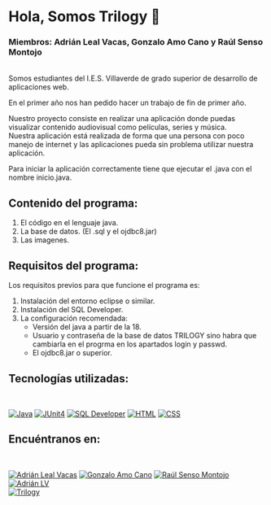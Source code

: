 # Hola, Somos Trilogy 👋
### Miembros: Adrián Leal Vacas, Gonzalo Amo Cano y Raúl Senso Montojo
<br>
Somos estudiantes del I.E.S. Villaverde de grado superior de desarrollo de aplicaciones web.

En el primer año nos han pedido hacer un trabajo de fin de primer año.

Nuestro proyecto consiste en realizar una aplicación donde puedas visualizar contenido audiovisual como películas, series y música.
<br>
Nuestra aplicación está realizada de forma que una persona con poco manejo de internet y las aplicaciones pueda sin problema utilizar nuestra aplicación.
<br>

Para iniciar la aplicación correctamente tiene que ejecutar el .java con el nombre inicio.java.
<br>

## Contenido del programa:
<ol>
    <li>
        El código en el lenguaje java.
    </li>
    <li>
        La base de datos. (El .sql y el ojdbc8.jar)
    </li>
    <li>
        Las imagenes.
    </li>
</ol>

## Requisitos del programa:

<p>Los requisitos previos para que funcione el programa es:</p>
<ol>
    <li>
        Instalación del entorno eclipse o similar.
    </li>
    <li>
        Instalación del SQL Developer.
    </li>
    <li>
        La configuración recomendada:
        <ul>
            <li>
                Versión del java a partir de la 18.
            </li>
            <li>
                Usuario y contraseña de la base de datos TRILOGY sino habra que cambiarla en el progrma en los apartados login y passwd.
            </li>
            <li>
                El ojdbc8.jar o superior.
            </li>
        </ul>
    </li>

</ol>

## Tecnologías utilizadas:
</br>

[![Java](https://img.shields.io/badge/Java-007396?style=for-the-badge&logo=java&logoColor=white&labelColor=101010)](https://www.java.com)
[![JUnit4](https://img.shields.io/badge/JUnit4-25A162?style=for-the-badge&logo=junit&logoColor=white&labelColor=101010)](https://junit.org/junit4/)
[![SQL Developer](https://img.shields.io/badge/SQL_Developer-F80000?style=for-the-badge&logo=oracle&logoColor=white&labelColor=101010)](https://www.oracle.com/database/technologies/appdev/sql-developer.html)
[![HTML](https://img.shields.io/badge/HTML-E34F26?style=for-the-badge&logo=html5&logoColor=white&labelColor=101010)](https://developer.mozilla.org/en-US/docs/Web/HTML)
[![CSS](https://img.shields.io/badge/CSS-1572B6?style=for-the-badge&logo=css3&logoColor=white&labelColor=101010)](https://developer.mozilla.org/en-US/docs/Web/CSS)


## Encuéntranos en:
<br>

[![Adrián Leal Vacas](https://img.shields.io/badge/Adri%C3%A1n_Leal_Vacas-181717?style=for-the-badge&logo=github&logoColor=white&labelColor=181717)](https://github.com/Adrian-Leal-Vacas)
[![Gonzalo Amo Cano](https://img.shields.io/badge/Gonzalo_Amo_Cano-181717?style=for-the-badge&logo=github&logoColor=white&labelColor=181717)](https://github.com/GonzaloAmo)
[![Raúl Senso Montojo](https://img.shields.io/badge/Raúl_Senso_Montojo-181717?style=for-the-badge&logo=github&logoColor=white&labelColor=181717)](https://github.com/rsensomontojo)
<br>
[![Adrián LV](https://img.shields.io/badge/Adri%C3%A1n_LV-101010?style=for-the-badge&logo=youtube&logoColor=white&labelColor=FF0000)](https://www.youtube.com/channel/UCNwILxAy4jgwDcFD08FDD8w)
<br>
[![Trilogy](https://img.shields.io/badge/Web-Trilogy.com-14a1f0?style=for-the-badge&logo=dev.to&logoColor=white&labelColor=101010)](https://trilogyrgda.000webhostapp.com/)